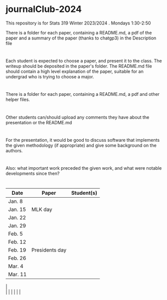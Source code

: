 # journalClub-2024


This repository is for Stats 319 Winter 2023/2024 . Mondays 1:30-2:50

There is a folder for each paper, containing a README.md, a pdf of the paper and a summary of the paper (thanks to chatgp3) in
the Description file
#
Each student is expected to choose a paper, and present it to the class. The writeup should be deposited in the paper's folder.
The README.md file should contain a high level explanation of the paper, suitable for an undergrad who is trying to choose a major.
#
There is a folder for each paper, containing a README.md, a pdf and other helper files.
#
Other students can/should upload  any comments they have about the presentation or the README.md
#
For the presentation, it would be good to discuss software that implements the given methodology (if appropriate)
and give some background on the authors.
#
Also: what important work preceded the given work, and what were notable developments since then?
#

| Date | Paper   | Student(s) |
|----| ---- |-------- | 
|   Jan. 8   |        |            |
|   Jan. 15   |  MLK day      |            |
|   Jan. 22   |        |            |
|   Jan. 29   |        |            |
|   Feb. 5   |        |            |
|   Feb. 12   |        |            |
|   Feb. 19   |   Presidents day     |            |
|   Feb.  26   |        |            |
|   Mar. 4   |        |             |
 |   Mar. 11   |        |          |




|       
|           |        |
|           |        |
